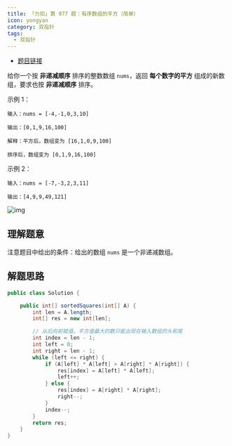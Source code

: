 ```yaml
---
title: 「力扣」第 977 题：有序数组的平方（简单）
icon: yongyan
category: 双指针
tags:
  - 双指针
---
```



+ [题目链接](https://leetcode-cn.com/problems/squares-of-a-sorted-array/)

给你一个按 **非递减顺序** 排序的整数数组 `nums`，返回 **每个数字的平方** 组成的新数组，要求也按 **非递减顺序** 排序。

示例 1：

```
输入：nums = [-4,-1,0,3,10]

输出：[0,1,9,16,100]

解释：平方后，数组变为 [16,1,0,9,100]

排序后，数组变为 [0,1,9,16,100]
```

示例 2：

```
输入：nums = [-7,-3,2,3,11]

输出：[4,9,9,49,121]
```

![img](https://tva1.sinaimg.cn/large/008i3skNgy1gu5ou27u5kj60na0bqmxm02.jpg)

## 理解题意

注意题目中给出的条件：给出的数组 `nums` 是一个非递减数组。

## 解题思路

```java
public class Solution {

    public int[] sortedSquares(int[] A) {
        int len = A.length;
        int[] res = new int[len];

        // 从后向前赋值，平方值最大的数只能出现在输入数组的头和尾
        int index = len - 1;
        int left = 0;
        int right = len - 1;
        while (left <= right) {
            if (A[left] * A[left] > A[right] * A[right]) {
                res[index] = A[left] * A[left];
                left++;
            } else {
                res[index] = A[right] * A[right];
                right--;
            }
            index--;
        }
        return res;
    }
}
```

